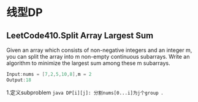 # 线型DP

## LeetCode410.Split Array Largest Sum  

Given an array which consists of non-negative integers and an integer m, you can split the array into m non-empty continuous subarrays. Write an algorithm to minimize the largest sum among these m subarrays.  

```java
Input:nums = [7,2,5,10,8],m = 2  
Output:18
```
1.定义subproblem ```java DP[i][j]: 分割nums[0...i]为j个group ```.

